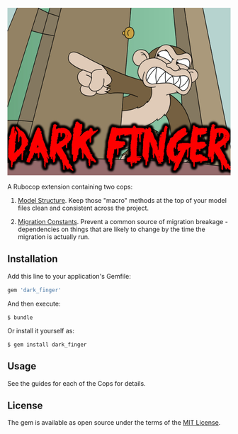 ![Dark Finger](.github/dark_finger.jpg "Dark Finger")

A Rubocop extension containing two cops:

1. [Model Structure](docs/model_structure.md). Keep those "macro" methods at the top
   of your model files clean and consistent across the project.

2. [Migration Constants](docs/migration_constants.md). Prevent a common source of
   migration breakage - dependencies on things that are likely to change by the
   time the migration is actually run.

## Installation

Add this line to your application's Gemfile:

```ruby
gem 'dark_finger'
```

And then execute:

    $ bundle

Or install it yourself as:

    $ gem install dark_finger

## Usage

See the guides for each of the Cops for details.

## License

The gem is available as open source under the terms of the [MIT License](http://opensource.org/licenses/MIT).

